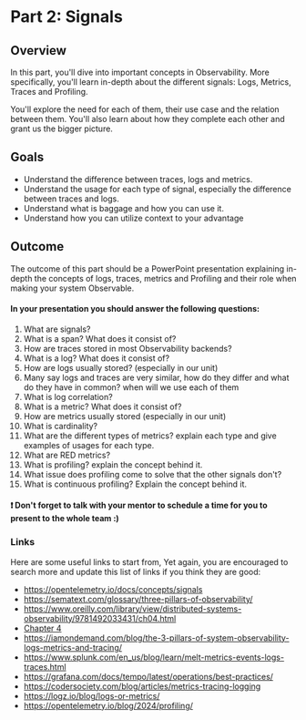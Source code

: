 # Part 2: Signals

## Overview

In this part, you'll dive into important concepts in Observability.
More specifically, you'll learn in-depth about the different signals: Logs, Metrics, Traces and Profiling.

You'll explore the need for each of them, their use case and the relation between them.
You'll also learn about how they complete each other and grant us the bigger picture.

## Goals

- Understand the difference between traces, logs and metrics.
- Understand the usage for each type of signal, especially the difference between traces and logs.
- Understand what is baggage and how you can use it.
- Understand how you can utilize context to your advantage

## Outcome

The outcome of this part should be a PowerPoint presentation explaining in-depth the concepts of logs, traces, metrics and Profiling and their role when making your system Observable.

#### In your presentation you should answer the following questions:

1. What are signals?
2. What is a span? What does it consist of?
3. How are traces stored in most Observability backends?
4. What is a log? What does it consist of?
5. How are logs usually stored? (especially in our unit) 
6. Many say logs and traces are very similar, how do they differ and what do they have in common? when will we use each of them
7. What is log correlation?
8. What is a metric? What does it consist of?
9. How are metrics usually stored (especially in our unit)
10. What is cardinality?
11. What are the different types of metrics? explain each type and give examples of usages for each type.
12. What are RED metrics?
13. What is profiling? explain the concept behind it.
14. What issue does profiling come to solve that the other signals don't?
15. What is continuous profiling? Explain the concept behind it.

#### ❗ Don't forget to talk with your mentor to schedule a time for you to present to the whole team :)


### Links

Here are some useful links to start from, Yet again, you are encouraged to search more and update this list of links if you think they are good:

* <https://opentelemetry.io/docs/concepts/signals>
* <https://sematext.com/glossary/three-pillars-of-observability/>
* <https://www.oreilly.com/library/view/distributed-systems-observability/9781492033431/ch04.html>
* [Chapter 4](../../assets/Distributed-Systems-Observability-eBook.pdf)
* <https://iamondemand.com/blog/the-3-pillars-of-system-observability-logs-metrics-and-tracing/>
* https://www.splunk.com/en_us/blog/learn/melt-metrics-events-logs-traces.html
* <https://grafana.com/docs/tempo/latest/operations/best-practices/>
* <https://codersociety.com/blog/articles/metrics-tracing-logging>
* <https://logz.io/blog/logs-or-metrics/>
* <https://opentelemetry.io/blog/2024/profiling/>